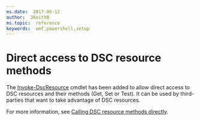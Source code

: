 ```yaml
---
ms.date:  2017-06-12
author:  JKeithB
ms.topic:  reference
keywords:  wmf,powershell,setup
---
```


# Direct access to DSC resource methods


The [Invoke-DscResource](https://technet.microsoft.com/en-us/library/mt517869.aspx) cmdlet has been added to allow direct access to DSC resources and their methods (Get, Set or Test). It can be used by third-parties that want to take advantage of 
DSC resources.

For more information, see [Calling DSC resource methods directly](https://msdn.microsoft.com/powershell/dsc/directcallresource).

